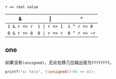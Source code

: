 `r => real value`

| &            | \|            | ^             |
| ------------ | ------------- | ------------- |
| `1 & r => r` | `1 \| r => 1` | `1 ^ r => 0`  |
| `0 & r => 0` | `0 \| r => r` | `0 ^ r => ~r` |



## one
如果没有`(unsigned)`，无论右移几位输出皆为`ffffffff`。
```c
printf("x: %x\n", ((unsigned)(~0) >> 4));
```
